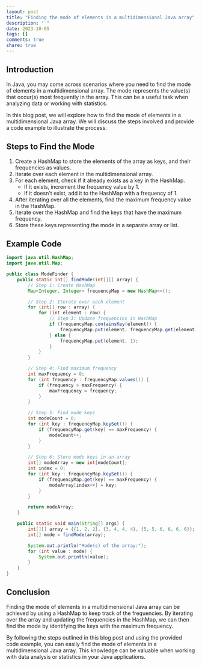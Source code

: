 ```yaml
---
layout: post
title: "Finding the mode of elements in a multidimensional Java array"
description: " "
date: 2023-10-05
tags: []
comments: true
share: true
---
```


## Introduction

In Java, you may come across scenarios where you need to find the mode of elements in a multidimensional array. The mode represents the value(s) that occur(s) most frequently in the array. This can be a useful task when analyzing data or working with statistics.

In this blog post, we will explore how to find the mode of elements in a multidimensional Java array. We will discuss the steps involved and provide a code example to illustrate the process.

## Steps to Find the Mode

1. Create a HashMap to store the elements of the array as keys, and their frequencies as values.
2. Iterate over each element in the multidimensional array.
3. For each element, check if it already exists as a key in the HashMap.
     - If it exists, increment the frequency value by 1.
     - If it doesn't exist, add it to the HashMap with a frequency of 1.
4. After iterating over all the elements, find the maximum frequency value in the HashMap.
5. Iterate over the HashMap and find the keys that have the maximum frequency.
6. Store these keys representing the mode in a separate array or list.

## Example Code

```java
import java.util.HashMap;
import java.util.Map;

public class ModeFinder {
    public static int[] findMode(int[][] array) {
        // Step 1: Create HashMap
        Map<Integer, Integer> frequencyMap = new HashMap<>();

        // Step 2: Iterate over each element
        for (int[] row : array) {
            for (int element : row) {
                // Step 3: Update frequencies in HashMap
                if (frequencyMap.containsKey(element)) {
                    frequencyMap.put(element, frequencyMap.get(element) + 1);
                } else {
                    frequencyMap.put(element, 1);
                }
            }
        }

        // Step 4: Find maximum frequency
        int maxFrequency = 0;
        for (int frequency : frequencyMap.values()) {
            if (frequency > maxFrequency) {
                maxFrequency = frequency;
            }
        }

        // Step 5: Find mode keys
        int modeCount = 0;
        for (int key : frequencyMap.keySet()) {
            if (frequencyMap.get(key) == maxFrequency) {
                modeCount++;
            }
        }

        // Step 6: Store mode keys in an array
        int[] modeArray = new int[modeCount];
        int index = 0;
        for (int key : frequencyMap.keySet()) {
            if (frequencyMap.get(key) == maxFrequency) {
                modeArray[index++] = key;
            }
        }

        return modeArray;
    }

    public static void main(String[] args) {
        int[][] array = {{1, 2, 2}, {3, 4, 4, 4}, {5, 5, 6, 6, 6, 6}};
        int[] mode = findMode(array);

        System.out.println("Mode(s) of the array:");
        for (int value : mode) {
            System.out.println(value);
        }
    }
}
```

## Conclusion

Finding the mode of elements in a multidimensional Java array can be achieved by using a HashMap to keep track of the frequencies. By iterating over the array and updating the frequencies in the HashMap, we can then find the mode by identifying the keys with the maximum frequency.

By following the steps outlined in this blog post and using the provided code example, you can easily find the mode of elements in a multidimensional Java array. This knowledge can be valuable when working with data analysis or statistics in your Java applications.